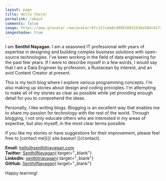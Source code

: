 ```yaml
---
layout: page
title: Hello there! 
permalink: /about
comments: false
image: https://www.gravatar.com/avatar/6fc127cda8cd99830932538a58dc6173?s=350
imageshadow: true
---
```


I am **Senthil Nayagan**. I am a seasoned IT professional with years of expertise in designing and building complex business solutions with open-source technologies. I've been working in the field of data engineering for the past few years. If I were to describe myself in a few words, I would say that I am a Data Engineer by profession, a Rustacean by interest, and an avid Content Creator at present.

This is my tech blog where I explore various programming concepts. I'm also making up stories about design and coding principles. I'm attempting to make all of my stories as clear as possible while yet providing enough detail for you to comprehend the ideas.

Personally, I like writing blogs. Blogging is an excellent way that enables me to share my passion for technology with the rest of the world. Through blogging, I not only educate others who are interested in my areas of expertise, but also myself, in the most clear terms possible.

If you like my stories or have suggestions for their improvement, please feel free to [contact me]({{ site.baseurl }}/contact).

**Email:** [hello@senthilnayagan.com](mailto:hello@senthilnayagan.com)<br/>
**Twitter:** [SenthilNayagan](https://twitter.com/SenthilNayagan){:target="_blank"}<br/>
**LinkedIn:** [senthilnayagan](https://www.linkedin.com/in/senthilnayagan){:target="_blank"}<br/>
**GitHub:** [SenthilNayagan](https://github.com/SenthilNayagan){:target="_blank"}

Happy learning!

<!--
<a target="_blank" href="https://bootstrapstarter.com/jekyll-theme-memoirs/" class="btn btn-dark"> Get Memoirs for Jekyll &rarr;</a>
-->

